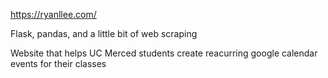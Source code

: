 https://ryanllee.com/ 

Flask, pandas, and a little bit of web scraping

Website that helps UC Merced students create reacurring google calendar events for their classes
